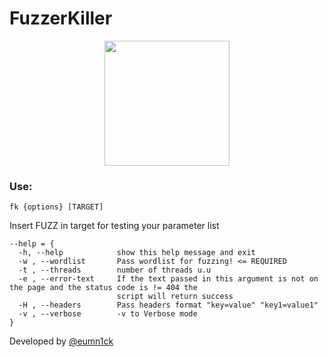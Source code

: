 # FuzzerKiller

<p align=center>
  <img src="https://mugiwarasoficial.com/wp-content/uploads/2021/08/Trafalgar_Law.png" width="200">
</p>

### Use:
```
fk {options} [TARGET]
```
Insert FUZZ in target for testing your parameter list 

```
--help = {
  -h, --help            show this help message and exit
  -w , --wordlist       Pass wordlist for fuzzing! <= REQUIRED
  -t , --threads        number of threads u.u
  -e , --error-text     If the text passed in this argument is not on the page and the status code is != 404 the
                        script will return success
  -H , --headers        Pass headers format "key=value" "key1=value1"
  -v , --verbose        -v to Verbose mode
}
```

Developed by [@eumn1ck](https://www.instagram.com/eumn1ck/)

